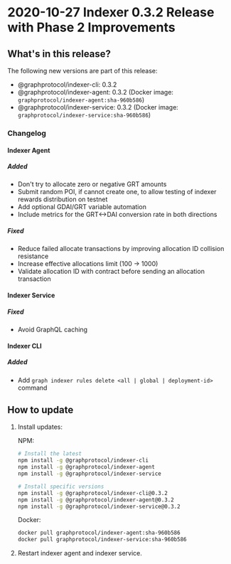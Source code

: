 # 2020-10-27 Indexer 0.3.2 Release with Phase 2 Improvements

## What's in this release?

The following new versions are part of this release:

- @graphprotocol/indexer-cli: 0.3.2
- @graphprotocol/indexer-agent: 0.3.2 (Docker image: `graphprotocol/indexer-agent:sha-960b586`)
- @graphprotocol/indexer-service: 0.3.2 (Docker image: `graphprotocol/indexer-service:sha-960b586`)

### Changelog

#### Indexer Agent

##### Added
- Don't try to allocate zero or negative GRT amounts
- Submit random POI, if cannot create one, to allow testing of indexer rewards distribution on testnet
- Add optional GDAI/GRT variable automation
- Include metrics for the GRT<->DAI conversion rate in both directions

##### Fixed
- Reduce failed allocate transactions by improving allocation ID collision resistance
- Increase effective allocations limit (100 -> 1000)
- Validate allocation ID with contract before sending an allocation transaction

#### Indexer Service

##### Fixed
- Avoid GraphQL caching

#### Indexer CLI

##### Added
- Add `graph indexer rules delete <all | global | deployment-id>` command

## How to update

1. Install updates:

   NPM:

   ```sh
   # Install the latest
   npm install -g @graphprotocol/indexer-cli
   npm install -g @graphprotocol/indexer-agent
   npm install -g @graphprotocol/indexer-service

   # Install specific versions
   npm install -g @graphprotocol/indexer-cli@0.3.2
   npm install -g @graphprotocol/indexer-agent@0.3.2
   npm install -g @graphprotocol/indexer-service@0.3.2
   ```

   Docker:

   ```sh
   docker pull graphprotocol/indexer-agent:sha-960b586
   docker pull graphprotocol/indexer-service:sha-960b586
   ```

2. Restart indexer agent and indexer service.
